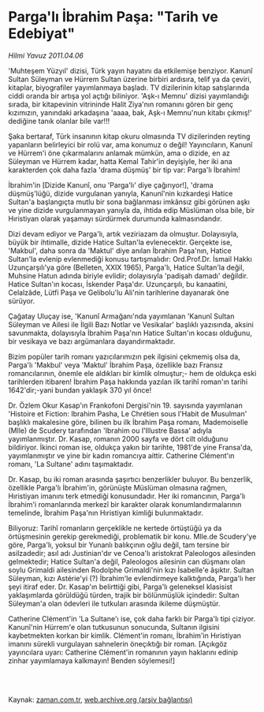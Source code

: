 # Parga'lı İbrahim Paşa: "Tarih ve Edebiyat"

*Hilmi Yavuz 2011.04.06*

<td class="columnist-detail">
<p>'Muhteşem Yüzyıl' dizisi, Türk yayın hayatını da etkilemişe benziyor. Kanunî Sultan Süleyman ve Hürrem Sultan üzerine birbiri ardısıra, telif ya da çeviri, kitaplar, biyografiler yayımlanmaya başladı. TV dizilerinin kitap satışlarında ciddi oranda bir artışa yol açtığı biliniyor. 'Aşk-ı Memnu' dizisi yayımlandığı sırada, bir kitapevinin vitrininde Halit Ziya'nın romanını gören bir genç kızımızın, yanındaki arkadaşına 'aaaa, bak, Aşk-ı Memnu'nun kitabı çıkmış!' dediğine tanık olanlar bile var!!!</p>
<p>
<div id="haberMetinDiv">
<p> Şaka bertaraf, Türk insanının kitap okuru olmasında TV dizilerinden reyting yapanların belirleyici bir rolü var, ama konumuz o değil! Yayıncıların, Kanunî ve Hürrem'i öne çıkarmalarını anlamak mümkün, ama o dizide, en az Süleyman ve Hürrem kadar, hatta Kemal Tahir'in deyişiyle, her iki ana karakterden çok daha fazla 'drama düşmüş' bir tip var: Parga'lı İbrahim!
<p> İbrahim'in [Dizide Kanunî, onu 'Parga'lı' diye çağırıyor!], 'drama düşmüş'lüğü, dizide vurgulanan yanıyla, Kanunî'nin kızkardeşi Hatice Sultan'a başlangıçta mutlu bir sona bağlanması imkânsız gibi görünen aşkı ve yine dizide vurgulanmayan yanıyla da, ihtida edip Müslüman olsa bile, bir Hıristiyan olarak yaşamayı sürdürmek durumunda kalmasındandır.
<p> Dizi devam ediyor ve Parga'lı, artık veziriazam da olmuştur. Dolayısıyla, büyük bir ihtimalle, dizide Hatice Sultan'la evlenecektir. Gerçekte ise, 'Makbul', daha sonra da 'Maktul' diye anılan İbrahim Paşa'nın, Hatice Sultan'la evlenip evlenmediği konusu tartışmalıdır: Ord.Prof.Dr. İsmail Hakkı Uzunçarşılı'ya göre (Belleten, XXIX 1965), Parga'lı, Hatice Sultan'la değil, Muhsine Hatun adında biriyle evlidir; dolayısıyla 'padişah damadı' değildir. Hatice Sultan'ın kocası, İskender Paşa'dır. Uzunçarşılı, bu kanaatini, Celalzâde, Lütfi Paşa ve Gelibolu'lu Ali'nin tarihlerine dayanarak öne sürüyor.
<p> Çağatay Uluçay ise, 'Kanunî Armağanı'nda yayımlanan 'Kanunî Sultan Süleyman ve Ailesi ile İlgili Bazı Notlar ve Vesikalar' başlıklı yazısında, aksini savunmakta, dolayısıyla İbrahim Paşa'nın Hatice Sultan'ın kocası olduğunu, bir vesikaya ve bazı argümanlara dayandırmaktadır.
<p> Bizim popüler tarih romanı yazıcılarımızın pek ilgisini çekmemiş olsa da, Parga'lı 'Makbul' veya 'Maktul' İbrahim Paşa, özellikle bazı Fransız romancılarının, önemle ele aldıkları bir kimlik olmuştur;- hem de oldukça eski tarihlerden itibaren! İbrahim Paşa hakkında yazılan ilk tarihî roman'ın tarihi 1642'dir;-yani bundan yaklaşık 370 yıl önce!
<p> Dr. Özlem Okur Kasap'ın Frankofoni Dergisi'nin 19. sayısında yayımlanan 'Histoire et Fiction: Ibrahim Pasha, Le Chrétien sous l'Habit de Musulman' başlıklı makalesine göre, bilinen bu ilk İbrahim Paşa romanı, Mademoiselle (Mlle) de Scudery tarafından 'Ibrahim ou l'Illustre Bassa' adıyla yayımlanmıştır. Dr. Kasap, romanın 2000 sayfa ve dört cilt olduğunu bildiriyor. İkinci roman ise, oldukça yakın bir tarihte, 1981'de yine Fransa'da, yayımlanmıştır ve yine bir kadın romancıya aittir. Catherine Clément'ın romanı, 'La Sultane' adını taşımaktadır.
<p> Dr. Kasap, bu iki roman arasında şaşırtıcı benzerlikler buluyor. Bu benzerlik, özellikle Parga'lı İbrahim'in, görünüşte Müslüman olmasına rağmen, Hıristiyan imanını terk etmediği konusundadır. Her iki romancının, Parga'lı İbrahim'i romanlarında merkezî bir karakter olarak konumlandırmalarının temelinde, İbrahim Paşa'nın Hıristiyan kimliği bulunmaktadır.
<p> Biliyoruz: Tarihî romanların gerçeklikle ne kertede örtüştüğü ya da örtüşmesinin gerekip gerekmediği, problematik bir konu. Mlle.de Scudery'ye göre, Parga'lı, yoksul bir Yunanlı balıkçının oğlu değil, tam tersine bir asilzadedir; asıl adı Justinian'dır ve Cenoa'lı aristokrat Paleologos ailesinden gelmektedir; Hatice Sultan'a değil, Paleologos ailesinin can düşmanı olan soylu Grimaldi ailesinden Rodolphe Grimaldi'nin kızı İsabelle'e âşıktır. Sultan Süleyman, kızı Astérie'yi (?) İbrahim'le evlendirmeye kalktığında, Parga'lı her şeyi itiraf eder. Dr. Kasap'ın belirttiği gibi, Parga'lı geleneksel klasisist yaklaşımlarda görüldüğü türden, trajik bir bölünmüşlük içindedir: Sultan Süleyman'a olan ödevleri ile tutkuları arasında ikileme düşmüştür.
<p> Catherine Clément'in 'La Sultane'ı ise, çok daha farklı bir Parga'lı tipi çiziyor. Kanunî'nin Hürrem'e olan tutkusunun sonucunda, Sultanın ilgisini kaybetmekten korkan bir kimlik. Clément'in romanı, İbrahim'in Hıristiyan imanını sürekli vurgulayan sahnelerin öneçıktığı bir roman. [Açıkgöz yayıncılara uyarı: Catherine Clément'in romanının yayın haklarını edinip zinhar yayımlamaya kalkmayın! Benden söylemesi!] </p></p></p></p></p></p></p></p></p></div>
</p>


<p><br>
		 </br></p></td>

Kaynak: [zaman.com.tr](http://zaman.com.tr/yazar.do?yazino=1117811), [web.archive.org (arşiv bağlantısı)](http://web.archive.org/web/20110511084519/http://www.zaman.com.tr:80/yazar.do?yazino=1117811)

